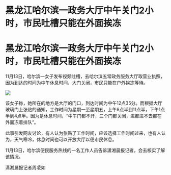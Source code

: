 # 黑龙江哈尔滨一政务大厅中午关门2小时，市民吐槽只能在外面挨冻

# 黑龙江哈尔滨一政务大厅中午关门2小时，市民吐槽只能在外面挨冻

11月13日，哈尔滨一女子发布视频吐槽，去哈尔滨五常政务服务大厅取营业执照，因为到达的时间为中午休息时间，大门关闭，市民只能在户外挨冻等待。

![](https://inews.gtimg.com/om_bt/O7jYgS83Wh2RDn9oa96FkfJZBpKXUNQ2zGUnsxKJ3DrIsAA/1000)

该女子称，她所在的地方是大厅的门口，到达时间为中午12点35分。而根据大厅玻璃门上张贴的通知，工作时间为星期一至星期五，上午8点半到11点半，下午1点半到4点半。因为是休息时间，“中午门都不开，三个门都关闭，进都进不去都在外面冻着排队”。

此事引发网友讨论，有人认为张贴了工作时间，应该选择工作时间过来，也有人认为，天气寒冷，休息时间也可以开放大厅以便市民休息。

11月13日，哈尔滨便民服务热线的一名工作人员告诉潇湘晨报记者，会去核实了解该情况。

潇湘晨报记者周凌如

